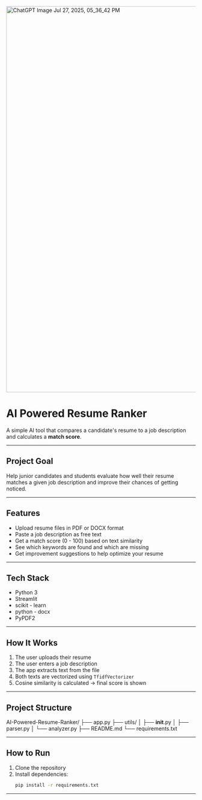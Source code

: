 
<img width="1024" height="1024" alt="ChatGPT Image Jul 27, 2025, 05_36_42 PM" src="https://github.com/user-attachments/assets/0da24bcd-4a6d-42b3-88c1-fd6f6f197ed4" />

# AI Powered Resume Ranker

A simple AI tool that compares a candidate's resume to a job description and calculates a **match score**.

---

## Project Goal

Help junior candidates and students evaluate how well their resume matches a given job description and improve their chances of getting noticed.

---

##  Features

- Upload resume files in PDF or DOCX format
- Paste a job description as free text
- Get a match score (0 - 100) based on text similarity
- See which keywords are found and which are missing
- Get improvement suggestions to help optimize your resume
  
---

## Tech Stack

- Python 3
- Streamlit
- scikit - learn
- python - docx
- PyPDF2
  
---

## How It Works

1. The user uploads their resume
2. The user enters a job description
3. The app extracts text from the file
4. Both texts are vectorized using `TfidfVectorizer`
5. Cosine similarity is calculated -> final score is shown

---

## Project Structure

AI-Powered-Resume-Ranker/
├── app.py
├── utils/
│   ├── __init__.py
│   ├── parser.py
│   └── analyzer.py 
├── README.md
└── requirements.txt

---

## How to Run

1. Clone the repository  
2. Install dependencies:
      ```bash
   pip install -r requirements.txt

---
